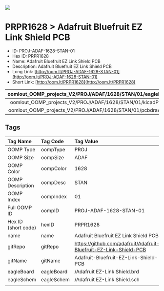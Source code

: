


  
![][im]
# PRPR1628 > Adafruit Bluefruit EZ Link Shield PCB

- ID: PROJ-ADAF-1628-STAN-01
- Hex ID: PRPR1628
- Name: Adafruit Bluefruit EZ Link Shield PCB
- Description: Adafruit Bluefruit EZ Link Shield PCB
- Long Link: [http://oom.lt/PROJ-ADAF-1628-STAN-01](http://oom.lt/PROJ-ADAF-1628-STAN-01)
- Short Link: [http://oom.lt/PRPR1628](http://oom.lt/PRPR1628)
  

|oomlout_OOMP_projects_V2/PROJ/ADAF/1628/STAN/01/eagleImage.png|oomlout_OOMP_projects_V2/PROJ/ADAF/1628/STAN/01/eagleSchemImage.png|oomlout_OOMP_projects_V2/PROJ/ADAF/1628/STAN/01/kicadPcb3dFront.png|oomlout_OOMP_projects_V2/PROJ/ADAF/1628/STAN/01/kicadPcb3dBack.png|
| :---: | :---: | :---: | :---: |
|oomlout_OOMP_projects_V2/PROJ/ADAF/1628/STAN/01/kicadPcb3d.png|oomlout_OOMP_projects_V2/PROJ/ADAF/1628/STAN/01/bomBack.png|oomlout_OOMP_projects_V2/PROJ/ADAF/1628/STAN/01/bomFront.png|oomlout_OOMP_projects_V2/PROJ/ADAF/1628/STAN/01/pcbdraw.svg|
|oomlout_OOMP_projects_V2/PROJ/ADAF/1628/STAN/01/pcbdrawBack.svg||||

## Tags
  

|Tag Name|Tag Code|Tag Value|
| :--- | :--- | :--- |
|OOMP Type|oompType|PROJ|
|OOMP Size|oompSize|ADAF|
|OOMP Color|oompColor|1628|
|OOMP Description|oompDesc|STAN|
|OOMP Index|oompIndex|01|
|Full OOMP ID|oompID|PROJ-ADAF-1628-STAN-01|
|Hex ID (short code)|hexID|PRPR1628|
|name|name|Adafruit Bluefruit EZ Link Shield PCB|
|gitRepo|gitRepo|https://github.com/adafruit/Adafruit-Bluefruit-EZ-Link-Shield-PCB|
|gitName|gitName|Adafruit-Bluefruit-EZ-Link-Shield-PCB|
|eagleBoard|eagleBoard|/Adafruit EZ-Link Shield.brd|
|eagleSchem|eagleSchem|/Adafruit EZ-Link Shield.sch|
||||



[im]: PROJ/ADAF/1628/STAN/01/kicadPcb3d_450.png
